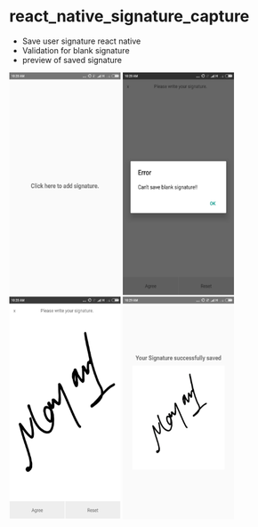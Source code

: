 # react_native_signature_capture
- Save user signature react native 
- Validation for blank signature
- preview of saved signature 


<img src="https://github.com/memayank2007/react_native_signature_capture/blob/master/preview/Screenshot_2017-08-02-10-28-25-547_com.demo.png" height= "400" width="200">

<img src="https://github.com/memayank2007/react_native_signature_capture/blob/master/preview/Screenshot_2017-08-02-10-28-38-509_com.demo.png" height= "400" width="200">


<img src="https://github.com/memayank2007/react_native_signature_capture/blob/master/preview/Screenshot_2017-08-02-10-28-56-485_com.demo.png" height= "400" width="200">


<img src="https://github.com/memayank2007/react_native_signature_capture/blob/master/preview/Screenshot_2017-08-02-10-29-10-092_com.demo.png" height= "400" width="200">







